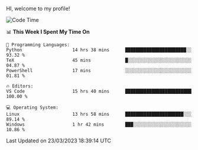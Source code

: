HI, welcome to my profile!
<!--START_SECTION:waka-->
![Code Time](http://img.shields.io/badge/Code%20Time-652%20hrs%2050%20mins-blue)

📊 **This Week I Spent My Time On** 

```text
💬 Programming Languages: 
Python                   14 hrs 38 mins      ███████████████████████░░   93.32 % 
TeX                      45 mins             █░░░░░░░░░░░░░░░░░░░░░░░░   04.87 % 
PowerShell               17 mins             ░░░░░░░░░░░░░░░░░░░░░░░░░   01.81 % 

🔥 Editors: 
VS Code                  15 hrs 40 mins      █████████████████████████   100.00 % 

💻 Operating System: 
Linux                    13 hrs 58 mins      ██████████████████████░░░   89.14 % 
Windows                  1 hr 42 mins        ███░░░░░░░░░░░░░░░░░░░░░░   10.86 % 
```


 Last Updated on 23/03/2023 18:39:14 UTC
<!--END_SECTION:waka-->
